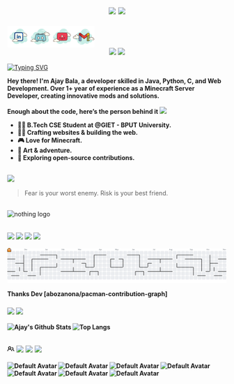 <h1>
<div style="text-align: center;">
  <img src="https://img.shields.io/badge/Not%20a%20Developer.%20Not%20a%20Hacker.%20Just%20a%20Glitch%20in%20Reality.%20-BB8EFF" style="height: 35px;" />
  <!-- <img src="https://img.shields.io/badge/Ajay%20Bala-47E43A" style="height: 40px;" /> -->
  <!-- <img src="https://img.shields.io/badge/Built%20With%20🤍-CA5BFF" style="height: 40px;" /> -->
  <!-- </div> -->
  <!-- <img src="https://img.shields.io/badge/Root%20Access%20Granted-FFFFFF" style="height: 40px;" /> -->
  <!-- <img src="https://img.shields.io/badge/%20Error%20404%20Limits%20Not%20Found-FF2F2F" style="height: 40px;" /> -->
  <!-- <img src="https://img.shields.io/badge/%20%20-FF2F2F" style="height: 40px;" />
  <img src="https://img.shields.io/badge/%20%20-FFFFFF" style="height: 40px;" />
  <img src="https://img.shields.io/badge/%20%20-FF2F2F" style="height: 40px;" />
  <img src="https://img.shields.io/badge/%20%20-FFFFFF" style="height: 40px;" />
  <img src="https://img.shields.io/badge/%20%20-FF2F2F" style="height: 40px;" />
  <img src="https://img.shields.io/badge/%20%20-FFFFFF" style="height: 40px;" /> -->
  <!-- <img src="https://img.shields.io/badge/Powered%20By%20Electricity-47E43A" style="height: 40px;" /> -->
  <!-- <div> -->
  <img src="https://img.shields.io/badge/Built%20With%20🤍-FF66B9" style="height: 35px;" />
  <!-- <a href="https://discord.gg/C7vCuVYAzx" target="_blank">
    <img src="https://img.shields.io/badge/Click%20to%20Join-My%20Github%20Community-35CFF8" style="height: 40px;" />
  </a> -->
</div>
</h1>

<a href='https://www.linkedin.com/in/ajay-bala-849841230' target="_blank">
  <img align='left' alt="linkedin" src="DevAi/8l.svg" height='50px'/>
</a>
<a href='https://discord.gg/rPek42VmkT' target="_blank">
  <img align='left' alt="discord" src="DevAi/8d.svg" height='50px'/>
</a>
<a href='https://www.youtube.com/@sherdilcore' target="_blank">
  <img align='left' alt="youtube" src="DevAi/8y.svg" height='50px'/>
</a>
<a href='mailto:ajay0i0know@gmail.com' target="_blank">
  <img align='left' alt="gmail" src="DevAi/8g.svg" height='50px'/>
    <br>
</a>
<br>
<br>
<div style="text-align: center;">
  <img src="https://img.shields.io/badge/About%20Me!%20🫶-53A2FE" style="height: 35px;" />
  <a href="https://ajaybala.netlify.app" target="_blank">
    <img src="https://img.shields.io/badge/My%20Portfolio!%20🚀-AA97FF" style="height: 35px;" />
  </a>
</div>


<div>
    <br>
    <a href="https://git.io/typing-svg"><img src="https://readme-typing-svg.herokuapp.com?font=Fira+Code&weight=600&pause=1000&color=AA97FF&width=435&lines=Nice+to+e-meet+you!;Welcome+to+my+GitHub+space!+%F0%9F%91%A8%E2%80%8D%F0%9F%92%BB;Check+Out+My+Content+%F0%9F%A7%A1" alt="Typing SVG" /></a>
</div>
<p><b>Hey there! I'm Ajay Bala, a developer skilled in Java, Python, C, and Web Development. Over 1+ year of experience as a Minecraft Server Developer, creating innovative mods and solutions.
    <br>
    <br>
Enough about the code, here’s the person behind it <img src="https://emojis.slackmojis.com/emojis/images/1520808873/3643/cool-doge.gif?1520808873" width="20" />

* 👨‍🎓 B.Tech CSE Student at @GIET - BPUT University.
* 🦸‍♂️ Crafting websites & building the web.
* 🎮 Love for Minecraft.
* 🎨 Art & adventure.
* 🤝 Exploring open-source contributions. </b></p>
<br>


  <!-- QUOTE_START -->

<img src="https://img.shields.io/badge/📜%20Quote%20of%20the%20Moment!-53A2FE" style="height: 35px;"/>

> Fear is your worst enemy. Risk is your best friend.

<!-- QUOTE_END -->

<br>
<div align="left">
  <img src="DevAi/banner-ajay.gif" height="200px" alt="nothing logo"  />
</div>
<br>
<!-- <img src="https://img.shields.io/badge/🛠️%20Tools%20and%20Technologies%20Used-4F61FF" style="height:35px;" />
<br>
<div align="left">
  <img src="https://cdn.jsdelivr.net/gh/devicons/devicon/icons/vscode/vscode-original.svg" height="50px" alt="vscode logo"  />
  <img width="21" />
  <img src="https://cdn.jsdelivr.net/gh/devicons/devicon@latest/icons/java/java-original.svg" height="50px"/>        
  <img width="21" />
  <img src="https://cdn.jsdelivr.net/gh/devicons/devicon/icons/python/python-original.svg" height="50px" alt="python logo"  />
  <img width="21" />
  <img src="https://cdn.jsdelivr.net/gh/devicons/devicon/icons/csharp/csharp-original.svg" height="50px" alt="csharp logo"  />
  <img width="21" />
  <img src="https://cdn.jsdelivr.net/gh/devicons/devicon/icons/cplusplus/cplusplus-original.svg" height="50px" alt="cplusplus logo"  />
  <img width="21" />
  <img src="https://cdn.jsdelivr.net/gh/devicons/devicon/icons/html5/html5-original.svg" height="50px" alt="html5 logo"  />
  <img width="21" />
  <img src="https://cdn.jsdelivr.net/gh/devicons/devicon/icons/javascript/javascript-original.svg" height="50px" alt="javascript logo"  />
  <img width="21" />
  <img src="https://cdn.jsdelivr.net/gh/devicons/devicon/icons/css3/css3-original.svg" height="50px" alt="css3 logo"  />
  <img width="21" />
  <img src="https://cdn.jsdelivr.net/gh/devicons/devicon/icons/canva/canva-original.svg" height="50px" alt="canva logo"  />
  <img width="21" />
  <img src="https://cdn.jsdelivr.net/gh/devicons/devicon/icons/anaconda/anaconda-original.svg" height="50px" alt="anaconda logo"  />
  <img width="21" />  -->
  <!-- <img src="https://cdn.jsdelivr.net/gh/devicons/devicon@latest/icons/nodejs/nodejs-original.svg" height="50px" alt="copied by ajay from devicon lol" />           -->
</div>



<div align="left">
    <br>
    <img src="https://img.shields.io/badge/🤍%20Githhub%20Contributions-3B44DC" style="height:35px;"/>
    <img src="https://img.shields.io/badge/2023-4F61FF" style="height:35px;"/>
    <img src="https://img.shields.io/badge/2024-38AE10" style="height:35px;"/>
    <img src="https://img.shields.io/badge/2025-9800FF" style="height:35px;" -->
    
<div>
    <br>
<!--     <img src="https://img.shields.io/badge/&nbsp;&nbsp;&nbsp;&nbsp;&nbsp;&nbsp;&nbsp;&nbsp;&nbsp;&nbsp;&nbsp;    Jul&nbsp;&nbsp;&nbsp;&nbsp;&nbsp;&nbsp;&nbsp;&nbsp;&nbsp;&nbsp;Aug&nbsp;&nbsp;&nbsp;&nbsp;&nbsp;&nbsp;&nbsp;&nbsp;&nbsp;&nbsp;&nbsp;&nbsp;&nbsp;&nbsp;Sep&nbsp;&nbsp;&nbsp;&nbsp;&nbsp;&nbsp;&nbsp;&nbsp;&nbsp;&nbsp;&nbsp;&nbsp;&nbsp;&nbsp;Oct&nbsp;&nbsp;&nbsp;&nbsp;&nbsp;&nbsp;&nbsp;&nbsp;&nbsp;&nbsp;&nbsp;&nbsp;&nbsp;&nbsp;Nov&nbsp;&nbsp;&nbsp;&nbsp;&nbsp;&nbsp;&nbsp;&nbsp;&nbsp;&nbsp;&nbsp;&nbsp;&nbsp;&nbsp;Dec&nbsp;&nbsp;&nbsp;&nbsp;&nbsp;&nbsp;&nbsp;&nbsp;&nbsp;&nbsp;&nbsp;&nbsp;&nbsp;&nbsp;Jan&nbsp;&nbsp;&nbsp;&nbsp;&nbsp;&nbsp;&nbsp;&nbsp;&nbsp;&nbsp;&nbsp;&nbsp;&nbsp;&nbsp;Feb&nbsp;&nbsp;&nbsp;&nbsp;&nbsp;&nbsp;&nbsp;&nbsp;&nbsp;&nbsp;&nbsp;&nbsp;&nbsp;&nbsp;Mar&nbsp;&nbsp;&nbsp;&nbsp;&nbsp;&nbsp;&nbsp;&nbsp;&nbsp;&nbsp;&nbsp;&nbsp;&nbsp;&nbsp;Apr&nbsp;&nbsp;&nbsp;&nbsp;&nbsp;&nbsp;&nbsp;&nbsp;&nbsp;&nbsp;&nbsp;&nbsp;&nbsp;&nbsp;May&nbsp;&nbsp;&nbsp;&nbsp;&nbsp;&nbsp;&nbsp;&nbsp;&nbsp;&nbsp;&nbsp;&nbsp;&nbsp;&nbsp;Jun&nbsp;&nbsp;&nbsp;&nbsp;&nbsp;&nbsp;&nbsp;&nbsp;&nbsp;Jul&nbsp;&nbsp;&nbsp;&nbsp;&nbsp;&nbsp;&nbsp;‎ -606666" height="20"/> -->


</div>
 
<div align="left"> 
<!--     <picture>
        <source media="(prefers-color-scheme: dark)" srcset="https://raw.githubusercontent.com/Ajayrx/Ajayrx/output/snake-dark.svg">
        <img src="https://raw.githubusercontent.com/Ajayrx/Ajayrx/output/snake.svg" alt="Snake animation" height="200"/>
    </picture> -->
     <picture>
      <source media="(prefers-color-scheme: dark)" srcset="https://raw.githubusercontent.com/Ajayrx/Ajayrx/output/pacman-contribution-graph-dark.svg">
      <source media="(prefers-color-scheme: light)" srcset="https://raw.githubusercontent.com/Ajayrx/Ajayrx/output/pacman-contribution-graph.svg">
      <img alt="pacman contribution graph" src="https://raw.githubusercontent.com/Ajayrx/Ajayrx/output/pacman-contribution-graph.svg">
    </picture>
    <p><b>Thanks Dev [abozanona/pacman-contribution-graph]
</div>



<div align="left">
  <h3> <img src="https://img.shields.io/badge/📊%20GitHub%20Stats-2F86FF" style="height:35px;">
       <img src="https://img.shields.io/badge/📜%20Languages%20Used-2F86FF"  style="height:35px;">
  </h3>
</div>

![Ajay's Github Stats](https://github-readme-stats.vercel.app/api?username=Ajayrx&count_private=true&show_icons=true&include_all_commits=true)
![Top Langs](https://github-readme-stats.vercel.app/api/top-langs/?username=Ajayrx&hide=TeX&layout=compact)

<section>
                <h2 class="field">
                    <svg xmlns="http://www.w3.org/2000/svg" viewBox="0 0 16 16" width="16" height="16">
                        <path fill-rule="evenodd" d="M5.5 3.5a2 2 0 100 4 2 2 0 000-4zM2 5.5a3.5 3.5 0 115.898 2.549 5.507 5.507 0 013.034 4.084.75.75 0 11-1.482.235 4.001 4.001 0 00-7.9 0 .75.75 0 01-1.482-.236A5.507 5.507 0 013.102 8.05 3.49 3.49 0 012 5.5zM11 4a.75.75 0 100 1.5 1.5 1.5 0 01.666 2.844.75.75 0 00-.416.672v.352a.75.75 0 00.574.73c1.2.289 2.162 1.2 2.522 2.372a.75.75 0 101.434-.44 5.01 5.01 0 00-2.56-3.012A3 3 0 0011 4z"/>
                    </svg>
                    <img src="https://img.shields.io/badge/Followers%20💚-2F86FF" style="height:35px;">
                    <img src="https://img.shields.io/badge/Thank%20You%20SO%20Much❤️-2F86FF" style="height:35px;">
                    <img src="https://visitor-badge.laobi.icu/badge?page_id=Ajayrx.Ajayrx&color=%2300FF00" style="height:35px;">
                </h2>
                <div class="row">
    <section class="people">
        <img class="avatar" src="https://avatars.githubusercontent.com/u/190867562?v=4" width="35" height="35" alt="Default Avatar" />
        <img class="avatar" src="https://avatars.githubusercontent.com/u/106858039?v=4" width="35" height="35" alt="Default Avatar" />
        <img class="avatar" src="https://avatars.githubusercontent.com/u/202905441?v=4" width="35" height="35" alt="Default Avatar" />
        <img class="avatar" src="https://avatars.githubusercontent.com/u/223706601?v=4" width="35" height="35" alt="Default Avatar" />
        <img class="avatar" src="https://avatars.githubusercontent.com/u/204497330?v=4" width="35" height="35" alt="Default Avatar" />
        <img class="avatar" src="https://www.gravatar.com/avatar/00000000000000000000000000000000?d=mp&f=y" width="35" height="35" alt="Default Avatar" />
        <img class="avatar" src="https://www.gravatar.com/avatar/00000000000000000000000000000000?d=mp&f=y" width="35" height="35" alt="Default Avatar" />
<!--         <img class="avatar" src="https://www.gravatar.com/avatar/00000000000000000000000000000000?d=mp&f=y" width="35" height="35" alt="Default Avatar" />
        <img class="avatar" src="https://www.gravatar.com/avatar/00000000000000000000000000000000?d=mp&f=y" width="35" height="35" alt="Default Avatar" /> -->
    </section>
</div>
            </section>









